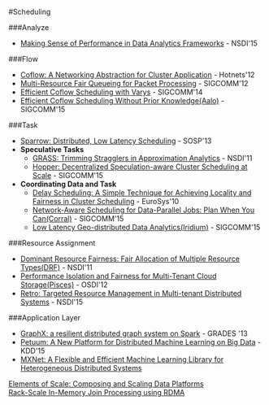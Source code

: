 #Scheduling

###Analyze
- [Making Sense of Performance in Data Analytics Frameworks](https://www.usenix.org/system/files/conference/nsdi15/nsdi15-paper-ousterhout.pdf) - NSDI'15

###Flow
- [Coflow: A Networking Abstraction for Cluster Application](http://conferences.sigcomm.org/hotnets/2012/papers/hotnets12-final51.pdf) - Hotnets'12
- [Multi-Resource Fair Queueing for Packet Processing](http://conferences.sigcomm.org/sigcomm/2012/paper/sigcomm/p1.pdf) - SIGCOMM'12
- [Efficient Coflow Scheduling with Varys](http://conferences.sigcomm.org/sigcomm/2014/doc/slides/83.pdf) - SIGCOMM'14
- [Efficient Coflow Scheduling Without Prior Knowledge(Aalo)](http://conferences.sigcomm.org/sigcomm/2015/pdf/papers/p393.pdf) - SIGCOMM'15

###Task
- [Sparrow: Distributed, Low Latency Scheduling](http://dl.acm.org/citation.cfm?doid=2517349.2522716) - SOSP'13
- **Speculative Tasks**
	- [GRASS: Trimming Stragglers in Approximation Analytics](https://www.usenix.org/system/files/conference/nsdi14/nsdi14-paper-ananthanarayanan.pdf) - NSDI'11
	- [Hopper: Decentralized Speculation-aware Cluster Scheduling at Scale](http://users.cms.caltech.edu/~adamw/papers/hopper.pdf) - SIGCOMM'15
- **Coordinating Data and Task**
	- [Delay Scheduling: A Simple Technique for Achieving Locality and Fairness in Cluster Scheduling](http://eurosys2010.sigops-france.fr/slides/eurosys2010_session7_talk20.pdf) - EuroSys'10
	- [Network-Aware Scheduling for Data-Parallel Jobs: Plan When You Can(Corral)](http://conferences.sigcomm.org/sigcomm/2015/pdf/papers/p407.pdf) - SIGCOMM'15
	- [Low Latency Geo-distributed Data Analytics(Iridium)](http://research.microsoft.com/en-us/um/people/ga/gda.pdf) - SIGCOMM'15

###Resource Assignment
- [Dominant Resource Fairness: Fair Allocation of Multiple Resource Types(DRF)](http://static.usenix.org/events/nsdi11/tech/full_papers/Ghodsi.pdf) - NSDI'11
- [Performance Isolation and Fairness for Multi-Tenant Cloud Storage(Pisces)](https://www.usenix.org/system/files/conference/osdi12/osdi12-final-215.pdf) - OSDI'12
- [Retro: Targeted Resource Management in Multi-tenant Distributed Systems](https://www.usenix.org/system/files/conference/nsdi15/nsdi15-paper-mace.pdf) - NSDI'15

###Application Layer
- [GraphX: a resilient distributed graph system on Spark](http://dl.acm.org/citation.cfm?id=2484427) - GRADES '13
- [Petuum: A New Platform for Distributed Machine Learning on Big Data](http://petuum.github.io/research.html) - KDD'15
- [MXNet: A Flexible and Efficient Machine Learning Library for Heterogeneous Distributed Systems](https://github.com/dmlc/web-data/raw/master/mxnet/paper/mxnet-learningsys.pdf)

[Elements of Scale: Composing and Scaling Data Platforms](http://www.benstopford.com/2015/04/28/elements-of-scale-composing-and-scaling-data-platforms/)  
[Rack-Scale In-Memory Join Processing using RDMA](http://dl.acm.org/citation.cfm?id=2750547)

